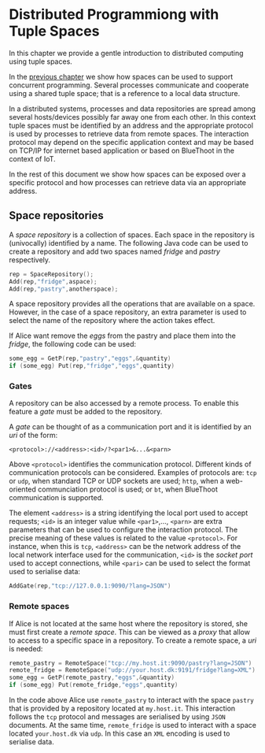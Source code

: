 # Distributed Programmiong with Tuple Spaces

In this chapter we provide a gentle introduction to distributed computing using tuple spaces.

In the [previous chapter](tutorial-concurrent-programming.md) we show how spaces can be used to support concurrent programming. Several processes communicate and cooperate using a shared tuple space; that is a reference to a local data structure.

In a distributed systems, processes and data repositories are spread among several hosts/devices possibly far away one from each other. In this context tuple spaces must be identified by an address and the appropriate protocol is used by processes to retrieve data from remote spaces.
The interaction protocol may depend on the specific application context and may be based on TCP/IP for internet based application or based on BlueThoot in the context of IoT.

In the rest of this document we show how spaces can be exposed over a specific protocol and how processes can retrieve data via an appropriate address.

## Space repositories
A *space repository* is a collection of spaces. Each space in the repository is (univocally) identified by a name. The following Java code can be used to create a repository and add two spaces named *fridge* and *pastry* respectively.

```Go
rep = SpaceRepository();
Add(rep,"fridge",aspace);
Add(rep,"pastry",anotherspace);
```

A space repository provides all the operations that are available on a space. However, in the case of a space repository, an extra parameter is used to select the name of the repository where the action takes effect.

If Alice want remove the *eggs* from the pastry and place them into the *fridge*, the following code can be used:

```Go
some_egg = GetP(rep,"pastry","eggs",&quantity)
if (some_egg) Put(rep,"fridge","eggs",quantity)
```  


### Gates
A repository can be also accessed by a remote process. To enable this feature a *gate* must be added to the repository.

A *gate* can be thought of as a communication port and it is identified by an *uri* of the form:

```
<protocol>://<address>:<id>/?<par1>&...&<parn>
```

Above ```<protocol>``` identifies the communication protocol. Different kinds of communication protocols can be considered. Examples of protocols are: ```tcp``` or ```udp```, when standard TCP or UDP sockets are used;  ```http```, when a web-oriented communciation protocol is used; or ```bt```, when BlueThoot communication is supported.

The element ```<address>``` is a string identifying the local port used to accept requests; ```<id>``` is an integer value while ```<par1>```,..., ```<parn>``` are extra parameters that can be used to configure the interaction protocol. The precise meaning of these values is related to the value ```<protocol>```. For instance, when this is ```tcp```, ```<address>``` can be the network address of the local network interface used for the communication, ```<id>``` is the *socket port* used to accept connections, while ```<pari>``` can be used to select the format used to serialise data:

```go
AddGate(rep,"tcp://127.0.0.1:9090/?lang=JSON")
```

### Remote spaces

If Alice is not located at the same host where the repository is stored, she must first create a *remote space*. This can be viewed as a *proxy* that allow to access to a specific space in a repository. To create a remote space, a *uri* is needed:

```Go
remote_pastry = RemoteSpace("tcp://my.host.it:9090/pastry?lang=JSON")
remote_fridge = RemoteSpace("udp://your.host.dk:9191/fridge?lang=XML")
some_egg = GetP(remote_pastry,"eggs",&quantity)
if (some_egg) Put(remote_fridge,"eggs",quantity)
```  

In the code above Alice use ```remote_pastry``` to interact with the space ```pastry``` that is provided by a repository located at ```my.host.it```. This interaction follows the ```tcp``` protocol and messages are serialised by using ```JSON``` documents. At the same time, ```remote_fridge``` is used to interact with a space located ```your.host.dk``` via ```udp```. In this case an ```XML``` encoding is used to serialise data.
